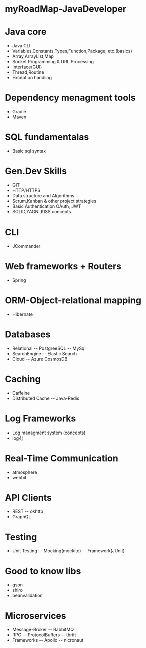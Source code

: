 # myRoadMap-JavaDeveloper

# Java core
* Java CLI
* Variables,Constants,Types,Function,Package, etc.(basics)
* Array,ArrayList,Map
* Socket Programming & URL Processing
* Interface(GUI)
* Thread,Routine
* Exception handling

# Dependency menagment tools
- Gradle
- Maven

# SQL fundamentalas
- Basic sql syntax

# Gen.Dev Skills
- GIT
- HTTP/HTTPS
- Data structure and Algorithms
- Scrum,Kanban & other project strategies
- Basic Authentication OAuth, JWT
- SOLID,YAGNI,KISS concepts

# CLI
- JCommander

# Web frameworks + Routers
- Spring 

# ORM-Object-relational mapping
- Hibernate

# Databases
- Relational
  -- PostgreeSQL
  -- MySql
- SearchEngine
  -- Elastic Search
- Cloud
  -- Azure CosmosDB

# Caching
- Caffeine
- Distributed Cache
  -- Java-Redis

# Log Frameworks
- Log managment system (concepts)
- log4j

# Real-Time Communication
- atmosphere
- webbit

# API Clients
- REST
  --  okhttp
- GraphQL

# Testing
- Unit Testing
  -- Mocking(mockito)
  -- Framework(JUnit)

# Good to know libs
- gson
- shiro
- beanvalidation

# Microservices
- Message-Broker
  -- RabbitMQ
- RPC
  -- ProtocolBuffers
  -- thrift
- Frameworks
  -- Apollo
  -- nicronaut

